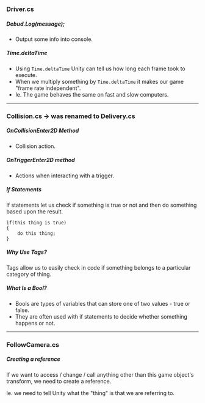 ### Driver.cs

##### Debud.Log(message);
* Output some info into console.
##### Time.deltaTime
* Using `Time.deltaTime` Unity can tell us how long each frame took to execute.
* When we multiply something by `Time.deltaTime` it makes our game "frame rate independent".
* Ie. The game behaves the same on fast and slow computers.

***
### Collision.cs -> was renamed to Delivery.cs
##### OnCollisionEnter2D Method
* Collision action.

##### OnTriggerEnter2D method
* Actions when interacting with a trigger.

##### If Statements
If statements let us check if something is true or not and then do something based upon the result.
```
if(this thing is true)
{
    do this thing;
}
```
##### Why Use Tags?
Tags allow us to easily check in code if something belongs to a particular category of thing.

##### What Is a Bool?
* Bools are types of variables that can store one of two values - true or false.
* They are often used with if statements to decide whether something happens or not.
***
### FollowCamera.cs
##### Creating a reference
If we want to access / change / call anything other than this game object's transform, we need to create a reference.

Ie. we need to tell Unity what the "thing" is that we are referring to.

